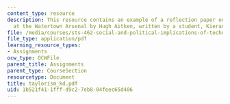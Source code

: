 ```yaml
---
content_type: resource
description: This resource contains an example of a reflection paper on Taylorism
  at the Watertown Arsenal by Hugh Aitken, written by a student, Kieran Downes.
file: /media/courses/sts-462-social-and-political-implications-of-technology-spring-2006/1b521f411fffd9c27eb804feec65d406_taylorism_kd.pdf
file_type: application/pdf
learning_resource_types:
- Assignments
ocw_type: OCWFile
parent_title: Assignments
parent_type: CourseSection
resourcetype: Document
title: taylorism_kd.pdf
uid: 1b521f41-1fff-d9c2-7eb8-04feec65d406
---
```

